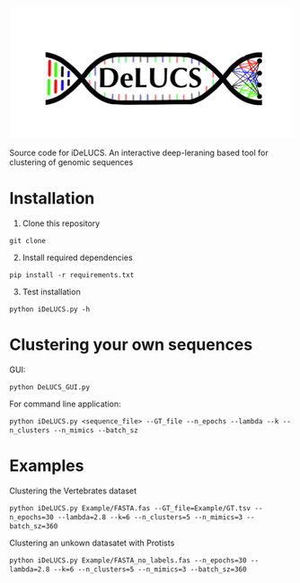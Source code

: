 <p align="center">
  <img src ="new_logo.png" alt="drawing" width="800"/>
</p>



Source code for iDeLUCS. An interactive deep-leraning based tool for clustering of genomic sequences

# Installation

1. Clone this repository
 ```
git clone 
  ```
2. Install required dependencies
```
pip install -r requirements.txt 	
```
3. Test installation
```
python iDeLUCS.py -h 	
```

# Clustering your own sequences
GUI: 
```
python DeLUCS_GUI.py
```

For command line application: 
```
python iDeLUCS.py <sequence_file> --GT_file --n_epochs --lambda --k --n_clusters --n_mimics --batch_sz
```

# Examples
Clustering the Vertebrates dataset
```
python iDeLUCS.py Example/FASTA.fas --GT_file=Example/GT.tsv --n_epochs=30 --lambda=2.8 --k=6 --n_clusters=5 --n_mimics=3 --batch_sz=360
```

Clustering an unkown datasatet with Protists
```
python iDeLUCS.py Example/FASTA_no_labels.fas --n_epochs=30 --lambda=2.8 --k=6 --n_clusters=5 --n_mimics=3 --batch_sz=360
```
